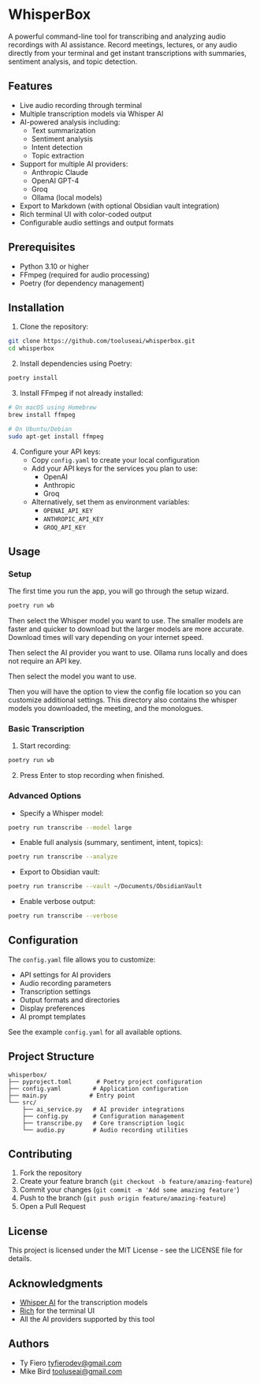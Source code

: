 # WhisperBox

A powerful command-line tool for transcribing and analyzing audio recordings with AI assistance. Record meetings, lectures, or any audio directly from your terminal and get instant transcriptions with summaries, sentiment analysis, and topic detection.

## Features

- Live audio recording through terminal
- Multiple transcription models via Whisper AI
- AI-powered analysis including:
  - Text summarization
  - Sentiment analysis
  - Intent detection
  - Topic extraction
- Support for multiple AI providers:
  - Anthropic Claude
  - OpenAI GPT-4
  - Groq
  - Ollama (local models)
- Export to Markdown (with optional Obsidian vault integration)
- Rich terminal UI with color-coded output
- Configurable audio settings and output formats

## Prerequisites

- Python 3.10 or higher
- FFmpeg (required for audio processing)
- Poetry (for dependency management)

## Installation

1. Clone the repository:

```bash
git clone https://github.com/tooluseai/whisperbox.git
cd whisperbox
```

2. Install dependencies using Poetry:

```bash
poetry install
```

3. Install FFmpeg if not already installed:

```bash
# On macOS using Homebrew
brew install ffmpeg

# On Ubuntu/Debian
sudo apt-get install ffmpeg
```

4. Configure your API keys:
   - Copy `config.yaml` to create your local configuration
   - Add your API keys for the services you plan to use:
     - OpenAI
     - Anthropic
     - Groq
   - Alternatively, set them as environment variables:
     - `OPENAI_API_KEY`
     - `ANTHROPIC_API_KEY`
     - `GROQ_API_KEY`

## Usage

### Setup

The first time you run the app, you will go through the setup wizard.

```bash
poetry run wb
```

Then select the Whisper model you want to use. The smaller models are faster and quicker to download but the larger models are more accurate.
Download times will vary depending on your internet speed.

Then select the AI provider you want to use. Ollama runs locally and does not require an API key.

Then select the model you want to use.

Then you will have the option to view the config file location so you can customize additional settings. This directory also contains the whisper models you downloaded, the meeting, and the monologues.

### Basic Transcription

1. Start recording:

```bash
poetry run wb
```

2. Press Enter to stop recording when finished.

### Advanced Options

- Specify a Whisper model:

```bash
poetry run transcribe --model large
```

- Enable full analysis (summary, sentiment, intent, topics):

```bash
poetry run transcribe --analyze
```

- Export to Obsidian vault:

```bash
poetry run transcribe --vault ~/Documents/ObsidianVault
```

- Enable verbose output:

```bash
poetry run transcribe --verbose
```

## Configuration

The `config.yaml` file allows you to customize:

- API settings for AI providers
- Audio recording parameters
- Transcription settings
- Output formats and directories
- Display preferences
- AI prompt templates

See the example `config.yaml` for all available options.

## Project Structure

```
whisperbox/
├── pyproject.toml       # Poetry project configuration
├── config.yaml         # Application configuration
├── main.py            # Entry point
└── src/
    ├── ai_service.py   # AI provider integrations
    ├── config.py       # Configuration management
    ├── transcribe.py   # Core transcription logic
    └── audio.py        # Audio recording utilities
```

## Contributing

1. Fork the repository
2. Create your feature branch (`git checkout -b feature/amazing-feature`)
3. Commit your changes (`git commit -m 'Add some amazing feature'`)
4. Push to the branch (`git push origin feature/amazing-feature`)
5. Open a Pull Request

## License

This project is licensed under the MIT License - see the LICENSE file for details.

## Acknowledgments

- [Whisper AI](https://github.com/openai/whisper) for the transcription models
- [Rich](https://github.com/Textualize/rich) for the terminal UI
- All the AI providers supported by this tool

## Authors

- Ty Fiero <tyfierodev@gmail.com>
- Mike Bird <tooluseai@gmail.com>
